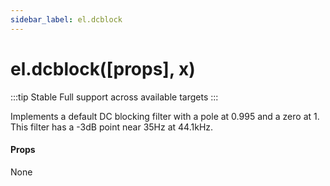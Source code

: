 ```yaml
---
sidebar_label: el.dcblock
---
```


# el.dcblock([props], x)

:::tip Stable
Full support across available targets
:::

Implements a default DC blocking filter with a pole at 0.995 and a
zero at 1. This filter has a -3dB point near 35Hz at 44.1kHz.

#### Props

None

